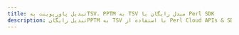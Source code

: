 ---title: تبدیل پاورپوینت بهTSV، PPTM به TSV مبدل رایگان یا Perl SDKdescription: تبدیل رایگانPPTM به TSV با استفاده از Perl Cloud APIs & SDK. همچنین اسناد Microsoft PowerPoint را در Cloud ایجاد، ویرایش و رندر کنید.---